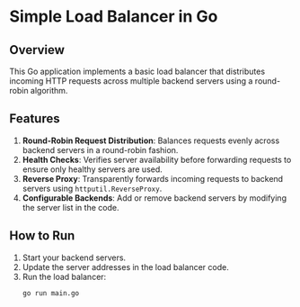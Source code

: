 # Simple Load Balancer in Go

## Overview
This Go application implements a basic load balancer that distributes incoming HTTP requests across multiple backend servers using a round-robin algorithm.

## Features
1. **Round-Robin Request Distribution**: Balances requests evenly across backend servers in a round-robin fashion.
2. **Health Checks**: Verifies server availability before forwarding requests to ensure only healthy servers are used.
3. **Reverse Proxy**: Transparently forwards incoming requests to backend servers using `httputil.ReverseProxy`.
4. **Configurable Backends**: Add or remove backend servers by modifying the server list in the code.

## How to Run
1. Start your backend servers.
2. Update the server addresses in the load balancer code.
3. Run the load balancer:
   ```bash
   go run main.go
